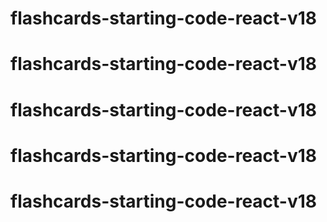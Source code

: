 # flashcards-starting-code-react-v18
# flashcards-starting-code-react-v18
# flashcards-starting-code-react-v18
# flashcards-starting-code-react-v18
# flashcards-starting-code-react-v18
